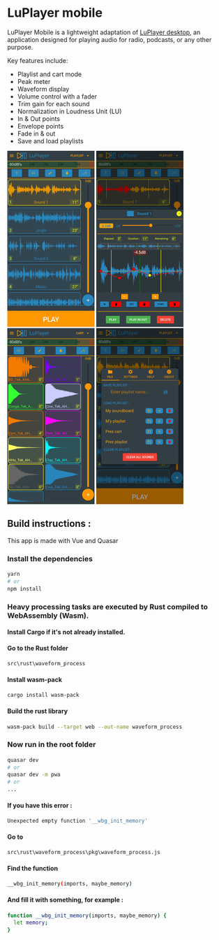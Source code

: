 # LuPlayer mobile
LuPlayer Mobile is a lightweight adaptation of [LuPlayer desktop](https://github.com/LucienLefebvre/LuPlayer), an application designed for playing audio for radio, podcasts, or any other purpose.

Key features include:

- Playlist and cart mode
- Peak meter
- Waveform display
- Volume control with a fader
- Trim gain for each sound
- Normalization in Loudness Unit (LU)
- In & Out points
- Envelope points
- Fade in & out
- Save and load playlists

![screenshots/1.jpg](https://github.com/LucienLefebvre/luplayer_mobile/blob/aaf01ab29a33d96cc55f735879f5001305aa4390/screenshots/screen1.jpg)
![screenshots/1.jpg](https://github.com/LucienLefebvre/luplayer_mobile/blob/aaf01ab29a33d96cc55f735879f5001305aa4390/screenshots/screen2.jpg)
![screenshots/1.jpg](https://github.com/LucienLefebvre/luplayer_mobile/blob/aaf01ab29a33d96cc55f735879f5001305aa4390/screenshots/screen3.jpg)
![screenshots/1.jpg](https://github.com/LucienLefebvre/luplayer_mobile/blob/aaf01ab29a33d96cc55f735879f5001305aa4390/screenshots/screen4.jpg)

## Build instructions :

This app is made with Vue and Quasar

### Install the dependencies

```bash
yarn
# or
npm install
```

### Heavy processing tasks are executed by Rust compiled to WebAssembly (Wasm).
#### Install Cargo if it's not already installed.
#### Go to the Rust folder
```bash
src\rust\waveform_process
```
#### Install wasm-pack
```bash
cargo install wasm-pack
```
#### Build the rust library
```bash
wasm-pack build --target web --out-name waveform_process
```

### Now run in the root folder
```bash
quasar dev
# or
quasar dev -m pwa
# or
...
```
#### If you have this error :
```bash
Unexpected empty function '__wbg_init_memory'
```
#### Go to
```bash
src\rust\waveform_process\pkg\waveform_process.js
```
#### Find the function
```bash
__wbg_init_memory(imports, maybe_memory)
```
#### And fill it with something, for example :
```bash
function __wbg_init_memory(imports, maybe_memory) {
  let memory;
}
```
